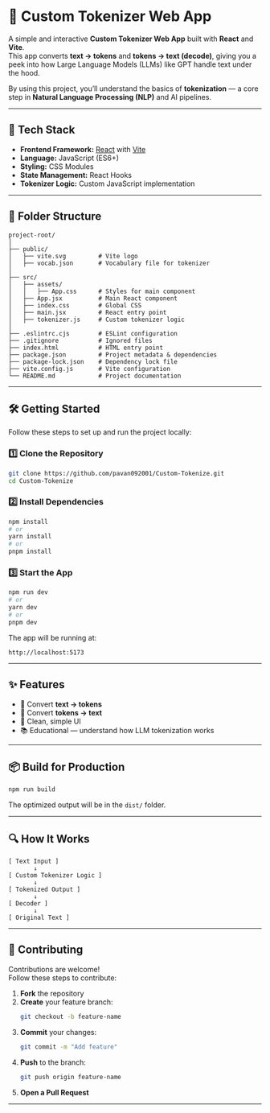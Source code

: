 # 📝 Custom Tokenizer Web App

A simple and interactive **Custom Tokenizer Web App** built with **React** and **Vite**.  
This app converts **text → tokens** and **tokens → text (decode)**, giving you a peek into how Large Language Models (LLMs) like GPT handle text under the hood.

By using this project, you’ll understand the basics of **tokenization** — a core step in **Natural Language Processing (NLP)** and AI pipelines.

---

## 🚀 Tech Stack
- **Frontend Framework:** [React](https://reactjs.org/) with [Vite](https://vitejs.dev/)
- **Language:** JavaScript (ES6+)
- **Styling:** CSS Modules
- **State Management:** React Hooks
- **Tokenizer Logic:** Custom JavaScript implementation

---

## 📂 Folder Structure
```plaintext
project-root/
│
├── public/
│   ├── vite.svg         # Vite logo
│   ├── vocab.json       # Vocabulary file for tokenizer
│
├── src/
│   ├── assets/
│   │   ├── App.css      # Styles for main component
│   ├── App.jsx          # Main React component
│   ├── index.css        # Global CSS
│   ├── main.jsx         # React entry point
│   ├── tokenizer.js     # Custom tokenizer logic
│
├── .eslintrc.cjs        # ESLint configuration
├── .gitignore           # Ignored files
├── index.html           # HTML entry point
├── package.json         # Project metadata & dependencies
├── package-lock.json    # Dependency lock file
├── vite.config.js       # Vite configuration
└── README.md            # Project documentation
```

---

## 🛠️ Getting Started

Follow these steps to set up and run the project locally:

### 1️⃣ Clone the Repository
```bash
git clone https://github.com/pavan092001/Custom-Tokenize.git
cd Custom-Tokenize
```

### 2️⃣ Install Dependencies
```bash
npm install
# or
yarn install
# or
pnpm install
```

### 3️⃣ Start the App
```bash
npm run dev
# or
yarn dev
# or
pnpm dev
```

The app will be running at:
```
http://localhost:5173
```

---

## ✨ Features
- 🔄 Convert **text → tokens**
- 🔄 Convert **tokens → text**
- 🎨 Clean, simple UI
- 📚 Educational — understand how LLM tokenization works

---

## 📦 Build for Production
```bash
npm run build
```
The optimized output will be in the `dist/` folder.

---

## 🔍 How It Works
```plaintext
[ Text Input ]
       ↓
[ Custom Tokenizer Logic ]
       ↓
[ Tokenized Output ]
       ↓
[ Decoder ]
       ↓
[ Original Text ]
```

---

## 🤝 Contributing
Contributions are welcome!  
Follow these steps to contribute:

1. **Fork** the repository  
2. **Create** your feature branch:  
   ```bash
   git checkout -b feature-name
   ```
3. **Commit** your changes:  
   ```bash
   git commit -m "Add feature"
   ```
4. **Push** to the branch:  
   ```bash
   git push origin feature-name
   ```
5. **Open a Pull Request**

---

